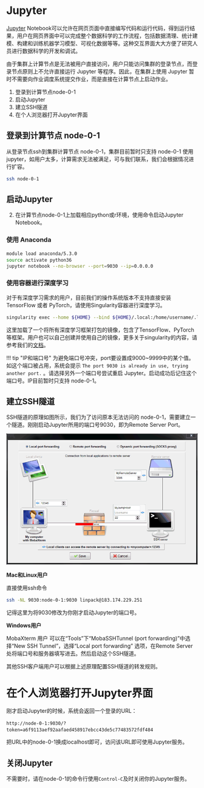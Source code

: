 # Jupyter

[Jupyter][1] Notebook可以允许在网页页面中直接编写代码和运行代码，得到运行结果，用户在网页界面中可以完成整个数据科学的工作流程，包括数据清理、统计建模、构建和训练机器学习模型、可视化数据等等。这种交互界面大大方便了研究人员进行数据科学的开发和调试。

由于集群上计算节点是无法被用户直接访问，用户只能访问集群的登录节点，而登录节点原则上不允许直接运行 Jupyter 等程序。因此，在集群上使用 Jupyter 暂时不需要向作业调度系统提交作业，而是直接在计算节点上启动作业。

1. 登录到计算节点node-0-1
2. 启动Jupyter
3. 建立SSH隧道
4. 在个人浏览器打开Jupyter界面

## 登录到计算节点 node-0-1

从登录节点ssh到集群计算节点 node-0-1，集群目前暂时只支持 node-0-1 使用 jupyter，如用户太多，计算需求无法被满足，可与我们联系，我们会根据情况进行扩容。

```bash
ssh node-0-1
```

## 启动Jupyter

2. 在计算节点node-0-1上加载相应python或r环境，使用命令启动Jupyter Notebook。

### 使用 Anaconda  

```bash
module load anaconda/5.3.0
source activate python36
jupyter notebook --no-browser --port=9030 --ip=0.0.0.0
```

### 使用容器进行深度学习

对于有深度学习需求的用户，目前我们的操作系统版本不支持直接安装 TensorFlow 或者 PyTorch，请使用Singularity容器进行深度学习。

```bash
singularity exec --home ${HOME} --bind ${HOME}/.local:/home/username/.local /mnt/data/container_library/deep_learning/all-py36-jupyter-cpu jupyter notebook --no-browser --port=9030 --ip=0.0.0.0
```

这里加载了一个将所有深度学习框架打包的镜像，包含了TensorFlow、PyTorch等框架。用户也可以自己创建并使用自己的镜像，更多关于singularity的内容，请参考我们的[文档](singularity.md)。

!!! tip "IP和端口号"
    为避免端口号冲突，port要设置成9000~9999中的某个值。如这个端口被占用，系统会提示 `The port 9030 is already in use, trying another port.` 。请选择另外一个端口号尝试重启 Jupyter。启动成功后记住这个端口号。IP目前暂时只支持 node-0-1。

## 建立SSH隧道

SSH隧道的原理如图所示，我们为了访问原本无法访问的 node-0-1，需要建立一个隧道。刚刚启动Jupyter所用的端口号9030，即为Remote Server Port。

![SSH隧道](../img/local-port-forwarding.png)

**Mac和Linux用户**

直接使用ssh命令

```bash
ssh -NL 9030:node-0-1:9030 linpack@183.174.229.251
```

记得这里为将9030修改为你刚才启动Jupyter的端口号。

**Windows用户**

MobaXterm 用户 可以在“Tools”下“MobaSSHTunnel (port forwarding)”中选择“New SSH Tunnel”，选择“Local port forwarding” 选项，在Remote Server处将端口号和服务器填写进去。然后启动这个SSH隧道。

其他SSH客户端用户可以根据上述原理配置SSH隧道的转发规则。

# 在个人浏览器打开Jupyter界面

刚才启动Jupyter的时候，系统会返回一个登录的URL：

`http://node-0-1:9030/?token=a6f9113aef92aafaed458917ebcc43de5c77483572fdf484`

把URL中的node-0-1换成localhost即可，访问该URL即可使用Jupyter服务。

## 关闭Jupyter

不需要时，请在node-0-1的命令行使用`Control-C`及时关闭你的Jupyter服务。

[1]: https://jupyter.org/
